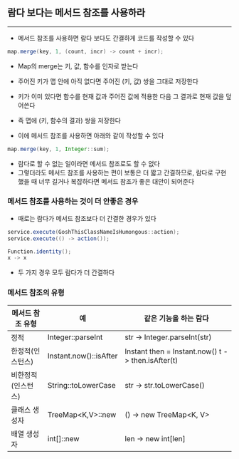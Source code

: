 ## 람다 보다는 메서드 참조를 사용하라
---
- 메서드 참조를 사용하면 람다 보다도 간결하게 코드를 작성할 수 있다

```Java
map.merge(key, 1, (count, incr) -> count + incr);
```

- Map의 merge는 키, 값, 함수를 인자로 받는다
- 주어진 키가 맵 안에 아직 없다면 주어진 (키, 값) 쌍을 그대로 저장한다
- 키가 이미 있다면 함수를 현재 값과 주어진 값에 적용한 다음 그 결과로 현재 값을 덮어쓴다
- 즉 맵에 (키, 함수의 결과) 쌍을 저장한다

- 이에 메서드 참조를 사용하면 아래와 같이 작성할 수 있다

```Java
map.merge(key, 1, Integer::sum);
```
- 람다로 할 수 없는 일이라면 메서드 참조로도  할 수 없다
- 그렇더라도 메서드 참조를 사용하는 편이 보통은 더 짧고 간결하므로, 람다로 구현했을 때 너무 길거나 복잡하다면 메서드 참조가 좋은 대안이 되어준다

### 메서드 참조를 사용하는 것이 더 안좋은 경우
- 때로는 람다가 메서드 참조보다 더 간결한 경우가 있다

```Java
service.execute(GoshThisClassNameIsHumongous::action);
service.execute(() -> action());
```

```Java
Function.identity();
x -> x
```

- 두 가지 경우 모두 람다가 더 간결하다

### 메서드 참조의 유형

| 메서드 참조 유형   | 예                     | 같은 기능을 하는 람다                                 |
| ------------------ | ---------------------- | ----------------------------------------------------- |
| 정적               | Integer::parseInt      | str -> Integer.parseInt(str)                          |
| 한정적(인스턴스)   | Instant.now()::isAfter | Instant then = Instant.now()     t -> then.isAfter(t) |
| 비한정적(인스턴스) | String::toLowerCase    | str -> str.toLowerCase()                              |
| 클래스 생성자      | TreeMap<K,V>::new      | () -> new TreeMap<K, V>                               |
| 배열 생성자        | int[]::new             | len -> new int[len]                                   |


